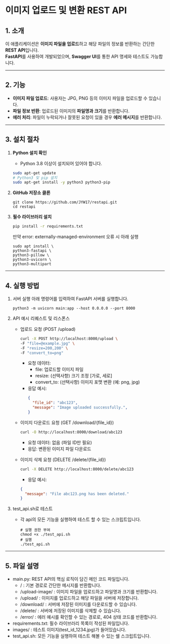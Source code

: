 # **이미지 업로드 및 변환 REST API**

## **1. 소개**
이 애플리케이션은 **이미지 파일을 업로드**하고 해당 파일의 정보를 반환하는 간단한 **REST API**입니다.  
**FastAPI**를 사용하여 개발되었으며, **Swagger UI**를 통한 API 명세와 테스트도 가능합니다.

---

## **2. 기능**
- **이미지 파일 업로드**: 사용자는 JPG, PNG 등의 이미지 파일을 업로드할 수 있습니다.
- **파일 정보 반환**: 업로드된 이미지의 **파일명과 크기**를 반환합니다.
- **에러 처리**: 파일이 누락되거나 잘못된 요청이 있을 경우 **에러 메시지**를 반환합니다.

---

## **3. 설치 절차**
1. **Python 설치 확인**  
   - Python 3.8 이상이 설치되어 있어야 합니다.
   ```bash
   sudo apt-get update
   # Python3 및 pip 설치
   sudo apt-get install -y python3 python3-pip
   ```
2. **GitHub 저장소 클론**
   ```
   git clone https://github.com/JYW17/restapi.git
   cd restapi
   ```

4. **필수 라이브러리 설치**
   ```bash
   pip install -r requirements.txt
   ```
   만약 error: externally-managed-environment 오류 시 아래 실행
   ```
   sudo apt install \
   python3-fastapi \
   python3-pillow \
   python3-uvicorn \
   python3-multipart
   ```

---

## **4. 실행 방법**
1. 서버 실행
   아래 명령어를 입력하여 FastAPI 서버를 실행합니다.
   ```
   python3 -m uvicorn main:app --host 0.0.0.0 --port 8000
   ```
2. API 예시 리퀘스트 및 리스폰스

   - 업로드 요청 (POST /upload)
     ```bash
     curl -X POST http://localhost:8000/upload \
     -F "file=@example.jpg" \
     -F "resize=200,200" \
     -F "convert_to=png"
     ```
     - 요청 데이터:
       - file: 업로드할 이미지 파일
       - resize: (선택사항) 크기 조정 [가로, 세로]
       - convert_to: (선택사항) 이미지 포맷 변환 (예: png, jpg)
     - 응답 예시:
       ```json
       {
         "file_id": "abc123",
         "message": "Image uploaded successfully.",
       }
       ```
   - 이미지 다운로드 요청 (GET /download/{file_id})
     ```bash
     curl -O http://localhost:8000/download/abc123
     ```
     - 요청 데이터: 없음 (파일 ID만 필요)
     - 응답: 변환된 이미지 파일 다운로드

   - 이미지 삭제 요청 (DELETE /delete/{file_id})
     ```bash
     curl -X DELETE http://localhost:8000/delete/abc123
     ```
     - 응답 예시:
     ```json
     {
       "message": "File abc123.png has been deleted."
     }
     ```
3. test_api.sh로 테스트
   - 각 api의 모든 기능을 실행하여 테스트 할 수 있는 스크립트입니다.
     ```
     # 실행 권한 부여
     chmod +x ./test_api.sh
     # 실행
     ./test_api.sh
     ```

---

## **5. 파일 설명**
- main.py: REST API의 핵심 로직이 담긴 메인 코드 파일입니다.
   - / : 기본 경로로 간단한 메시지를 반환합니다.
   - /upload-image/ : 이미지 파일을 업로드하고 파일명과 크기를 반환합니다.
   - /upload/ : 이미지를 업로드하고 해당 파일을 서버에 저장합니다.
   - /download/ : 서버에 저장된 이미지를 다운로드할 수 있습니다.
   - /delete/ : 서버에 저장된 이미지를 삭제할 수 있습니다.
   - /error/ : 에러 예시를 확인할 수 있는 경로로, 404 상태 코드를 반환합니다.
- requirements.txt: 필수 라이브러리 목록이 작성된 파일입니다.
- images/ : 테스트 이미지(test_id_1234.jpg)가 들어있습니다.
- test_api.sh: 모든 기능을 실행하여 테스트 해볼 수 있는 쉘 스크립트입니다.




